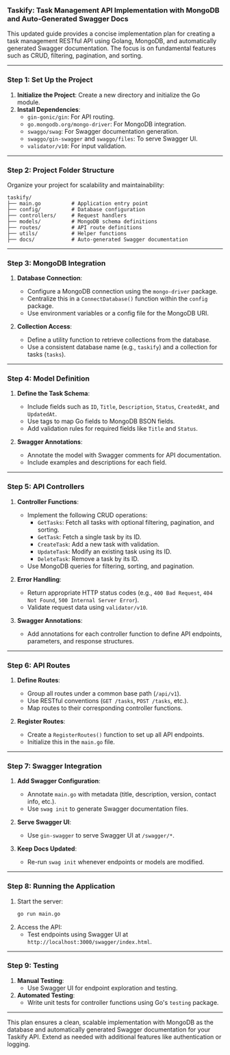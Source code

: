 ### Taskify: Task Management API Implementation with MongoDB and Auto-Generated Swagger Docs

This updated guide provides a concise implementation plan for creating a task management RESTful API using Golang, MongoDB, and automatically generated Swagger documentation. The focus is on fundamental features such as CRUD, filtering, pagination, and sorting.

---

### **Step 1: Set Up the Project**
1. **Initialize the Project**: Create a new directory and initialize the Go module.
2. **Install Dependencies**:
   - `gin-gonic/gin`: For API routing.
   - `go.mongodb.org/mongo-driver`: For MongoDB integration.
   - `swaggo/swag`: For Swagger documentation generation.
   - `swaggo/gin-swagger` and `swaggo/files`: To serve Swagger UI.
   - `validator/v10`: For input validation.

---

### **Step 2: Project Folder Structure**
Organize your project for scalability and maintainability:
```
taskify/
├── main.go          # Application entry point
├── config/          # Database configuration
├── controllers/     # Request handlers
├── models/          # MongoDB schema definitions
├── routes/          # API route definitions
├── utils/           # Helper functions
├── docs/            # Auto-generated Swagger documentation
```

---

### **Step 3: MongoDB Integration**
1. **Database Connection**:
   - Configure a MongoDB connection using the `mongo-driver` package.
   - Centralize this in a `ConnectDatabase()` function within the `config` package.
   - Use environment variables or a config file for the MongoDB URI.

2. **Collection Access**:
   - Define a utility function to retrieve collections from the database.
   - Use a consistent database name (e.g., `taskify`) and a collection for tasks (`tasks`).

---

### **Step 4: Model Definition**
1. **Define the Task Schema**:
   - Include fields such as `ID`, `Title`, `Description`, `Status`, `CreatedAt`, and `UpdatedAt`.
   - Use tags to map Go fields to MongoDB BSON fields.
   - Add validation rules for required fields like `Title` and `Status`.

2. **Swagger Annotations**:
   - Annotate the model with Swagger comments for API documentation.
   - Include examples and descriptions for each field.

---

### **Step 5: API Controllers**
1. **Controller Functions**:
   - Implement the following CRUD operations:
     - `GetTasks`: Fetch all tasks with optional filtering, pagination, and sorting.
     - `GetTask`: Fetch a single task by its ID.
     - `CreateTask`: Add a new task with validation.
     - `UpdateTask`: Modify an existing task using its ID.
     - `DeleteTask`: Remove a task by its ID.
   - Use MongoDB queries for filtering, sorting, and pagination.

2. **Error Handling**:
   - Return appropriate HTTP status codes (e.g., `400 Bad Request`, `404 Not Found`, `500 Internal Server Error`).
   - Validate request data using `validator/v10`.

3. **Swagger Annotations**:
   - Add annotations for each controller function to define API endpoints, parameters, and response structures.

---

### **Step 6: API Routes**
1. **Define Routes**:
   - Group all routes under a common base path (`/api/v1`).
   - Use RESTful conventions (`GET /tasks`, `POST /tasks`, etc.).
   - Map routes to their corresponding controller functions.

2. **Register Routes**:
   - Create a `RegisterRoutes()` function to set up all API endpoints.
   - Initialize this in the `main.go` file.

---

### **Step 7: Swagger Integration**
1. **Add Swagger Configuration**:
   - Annotate `main.go` with metadata (title, description, version, contact info, etc.).
   - Use `swag init` to generate Swagger documentation files.

2. **Serve Swagger UI**:
   - Use `gin-swagger` to serve Swagger UI at `/swagger/*`.

3. **Keep Docs Updated**:
   - Re-run `swag init` whenever endpoints or models are modified.

---

### **Step 8: Running the Application**
1. Start the server:
   ```bash
   go run main.go
   ```
2. Access the API:
   - Test endpoints using Swagger UI at `http://localhost:3000/swagger/index.html`.

---

### **Step 9: Testing**
1. **Manual Testing**:
   - Use Swagger UI for endpoint exploration and testing.
2. **Automated Testing**:
   - Write unit tests for controller functions using Go's `testing` package.

---

This plan ensures a clean, scalable implementation with MongoDB as the database and automatically generated Swagger documentation for your Taskify API. Extend as needed with additional features like authentication or logging.
